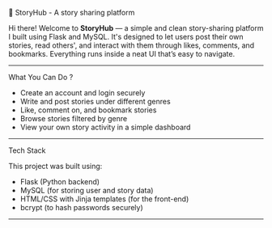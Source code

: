 📖 StoryHub - A story sharing platform

Hi there! 
Welcome to **StoryHub** — a simple and clean story-sharing platform I built using Flask and MySQL. It's designed to let users post their own stories, read others', and interact with them through likes, comments, and bookmarks. Everything runs inside a neat UI that’s easy to navigate.

---

What You Can Do ?

- Create an account and login securely 
- Write and post stories under different genres 
- Like, comment on, and bookmark stories 
- Browse stories filtered by genre 
- View your own story activity in a simple dashboard 

---

Tech Stack

This project was built using:

- Flask (Python backend)
- MySQL (for storing user and story data)
- HTML/CSS with Jinja templates (for the front-end)
- bcrypt (to hash passwords securely)

---


